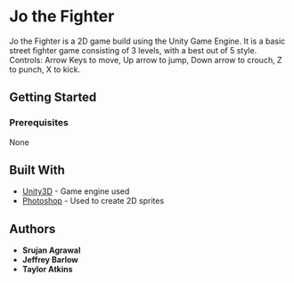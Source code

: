 # Jo the Fighter

Jo the Fighter is a 2D game build using the Unity Game Engine. It is a basic street fighter game consisting of 3 levels, with a best out of 5 style. 
Controls: Arrow Keys to move, Up arrow to jump, Down arrow to crouch, Z to punch, X to kick. 

## Getting Started

### Prerequisites

None

## Built With

* [Unity3D](http://store.unity.com) - Game engine used
* [Photoshop](https://www.adobe.com/products/photoshop.html) - Used to create 2D sprites

## Authors

* **Srujan Agrawal**
* **Jeffrey Barlow**
* **Taylor Atkins**


